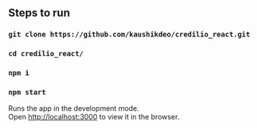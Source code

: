 ## Steps to run

### `git clone https://github.com/kaushikdeo/credilio_react.git`
### `cd credilio_react/`
### `npm i`
### `npm start`

Runs the app in the development mode.<br />
Open [http://localhost:3000](http://localhost:3000) to view it in the browser.